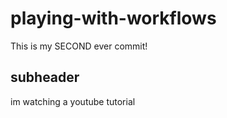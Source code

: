 # playing-with-workflows

This is my SECOND ever commit! 
## subheader 

im watching a youtube tutorial 